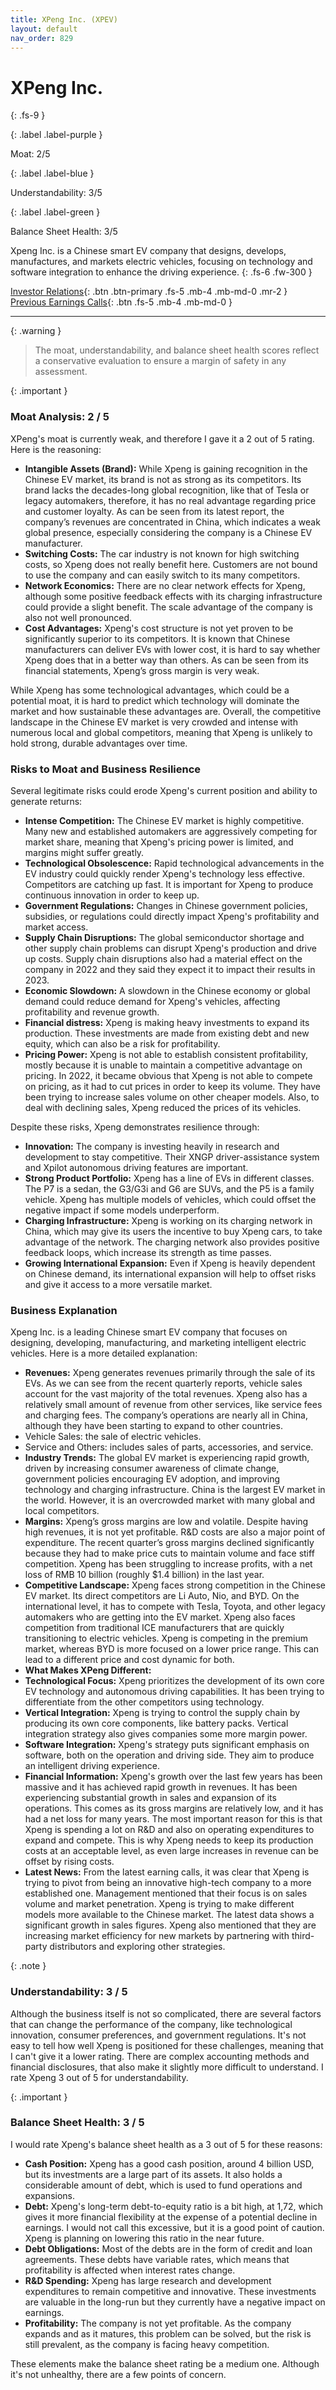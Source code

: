```yaml
---
title: XPeng Inc. (XPEV)
layout: default
nav_order: 829
---
```


# XPeng Inc.
{: .fs-9 }

{: .label .label-purple }

Moat: 2/5

{: .label .label-blue }

Understandability: 3/5

{: .label .label-green }

Balance Sheet Health: 3/5

Xpeng Inc. is a Chinese smart EV company that designs, develops, manufactures, and markets electric vehicles, focusing on technology and software integration to enhance the driving experience.
{: .fs-6 .fw-300 }

[Investor Relations](https://www.google.com/search?q=XPEV+investor+relations){: .btn .btn-primary .fs-5 .mb-4 .mb-md-0 .mr-2 }
[Previous Earnings Calls](https://discountingcashflows.com/company/XPEV/transcripts/){: .btn .fs-5 .mb-4 .mb-md-0 }

---

{: .warning }
>The moat, understandability, and balance sheet health scores reflect a conservative evaluation to ensure a margin of safety in any assessment.



{: .important }

### Moat Analysis: 2 / 5
XPeng's moat is currently weak, and therefore I gave it a 2 out of 5 rating. Here is the reasoning:

*   **Intangible Assets (Brand):** While Xpeng is gaining recognition in the Chinese EV market, its brand is not as strong as its competitors. Its brand lacks the decades-long global recognition, like that of Tesla or legacy automakers, therefore, it has no real advantage regarding price and customer loyalty. As can be seen from its latest report, the company’s revenues are concentrated in China, which indicates a weak global presence, especially considering the company is a Chinese EV manufacturer.
*   **Switching Costs:** The car industry is not known for high switching costs, so Xpeng does not really benefit here. Customers are not bound to use the company and can easily switch to its many competitors.
*   **Network Economics:** There are no clear network effects for Xpeng, although some positive feedback effects with its charging infrastructure could provide a slight benefit. The scale advantage of the company is also not well pronounced.
*   **Cost Advantages:**  Xpeng's cost structure is not yet proven to be significantly superior to its competitors. It is known that Chinese manufacturers can deliver EVs with lower cost, it is hard to say whether Xpeng does that in a better way than others. As can be seen from its financial statements, Xpeng’s gross margin is very weak.

While Xpeng has some technological advantages, which could be a potential moat, it is hard to predict which technology will dominate the market and how sustainable these advantages are. Overall, the competitive landscape in the Chinese EV market is very crowded and intense with numerous local and global competitors, meaning that Xpeng is unlikely to hold strong, durable advantages over time.

### Risks to Moat and Business Resilience

Several legitimate risks could erode Xpeng's current position and ability to generate returns:

*   **Intense Competition:** The Chinese EV market is highly competitive. Many new and established automakers are aggressively competing for market share, meaning that Xpeng's pricing power is limited, and margins might suffer greatly.
*   **Technological Obsolescence:** Rapid technological advancements in the EV industry could quickly render Xpeng's technology less effective. Competitors are catching up fast. It is important for Xpeng to produce continuous innovation in order to keep up.
*   **Government Regulations:** Changes in Chinese government policies, subsidies, or regulations could directly impact Xpeng's profitability and market access.
*   **Supply Chain Disruptions:** The global semiconductor shortage and other supply chain problems can disrupt Xpeng's production and drive up costs. Supply chain disruptions also had a material effect on the company in 2022 and they said they expect it to impact their results in 2023.
*   **Economic Slowdown:**  A slowdown in the Chinese economy or global demand could reduce demand for Xpeng's vehicles, affecting profitability and revenue growth.
*   **Financial distress:** Xpeng is making heavy investments to expand its production. These investments are made from existing debt and new equity, which can also be a risk for profitability. 
*   **Pricing Power:** Xpeng is not able to establish consistent profitability, mostly because it is unable to maintain a competitive advantage on pricing.
    In 2022, it became obvious that Xpeng is not able to compete on pricing, as it had to cut prices in order to keep its volume. They have been trying to increase sales volume on other cheaper models. Also, to deal with declining sales, Xpeng reduced the prices of its vehicles.

Despite these risks, Xpeng demonstrates resilience through:

*   **Innovation:** The company is investing heavily in research and development to stay competitive. Their XNGP driver-assistance system and Xpilot autonomous driving features are important.
*   **Strong Product Portfolio:** Xpeng has a line of EVs in different classes. The P7 is a sedan, the G3/G3i and G6 are SUVs, and the P5 is a family vehicle. Xpeng has multiple models of vehicles, which could offset the negative impact if some models underperform.
*   **Charging Infrastructure:** Xpeng is working on its charging network in China, which may give its users the incentive to buy Xpeng cars, to take advantage of the network. The charging network also provides positive feedback loops, which increase its strength as time passes.
*   **Growing International Expansion:** Even if Xpeng is heavily dependent on Chinese demand, its international expansion will help to offset risks and give it access to a more versatile market.

### Business Explanation

Xpeng Inc. is a leading Chinese smart EV company that focuses on designing, developing, manufacturing, and marketing intelligent electric vehicles. Here is a more detailed explanation:

*   **Revenues:** Xpeng generates revenues primarily through the sale of its EVs. As we can see from the recent quarterly reports, vehicle sales account for the vast majority of the total revenues. Xpeng also has a relatively small amount of revenue from other services, like service fees and charging fees. The company’s operations are nearly all in China, although they have been starting to expand to other countries.
  *   Vehicle Sales: the sale of electric vehicles. 
  *   Service and Others: includes sales of parts, accessories, and service.
*   **Industry Trends:** The global EV market is experiencing rapid growth, driven by increasing consumer awareness of climate change, government policies encouraging EV adoption, and improving technology and charging infrastructure. China is the largest EV market in the world. However, it is an overcrowded market with many global and local competitors.
*   **Margins:** Xpeng’s gross margins are low and volatile. Despite having high revenues, it is not yet profitable. R&D costs are also a major point of expenditure. The recent quarter’s gross margins declined significantly because they had to make price cuts to maintain volume and face stiff competition. Xpeng has been struggling to increase profits, with a net loss of RMB 10 billion (roughly $1.4 billion) in the last year.
*   **Competitive Landscape:** Xpeng faces strong competition in the Chinese EV market. Its direct competitors are Li Auto, Nio, and BYD. On the international level, it has to compete with Tesla, Toyota, and other legacy automakers who are getting into the EV market. Xpeng also faces competition from traditional ICE manufacturers that are quickly transitioning to electric vehicles. Xpeng is competing in the premium market, whereas BYD is more focused on a lower price range. This can lead to a different price and cost dynamic for both.
*   **What Makes XPeng Different:**
  *   **Technological Focus:** Xpeng prioritizes the development of its own core EV technology and autonomous driving capabilities. It has been trying to differentiate from the other competitors using technology.
  *   **Vertical Integration:** Xpeng is trying to control the supply chain by producing its own core components, like battery packs. Vertical integration strategy also gives companies some more margin power.
  *   **Software Integration:** Xpeng's strategy puts significant emphasis on software, both on the operation and driving side. They aim to produce an intelligent driving experience.
*   **Financial Information:** Xpeng's growth over the last few years has been massive and it has achieved rapid growth in revenues. It has been experiencing substantial growth in sales and expansion of its operations. This comes as its gross margins are relatively low, and it has had a net loss for many years. The most important reason for this is that Xpeng is spending a lot on R&D and also on operating expenditures to expand and compete. This is why Xpeng needs to keep its production costs at an acceptable level, as even large increases in revenue can be offset by rising costs.
*  **Latest News:** From the latest earning calls, it was clear that Xpeng is trying to pivot from being an innovative high-tech company to a more established one. Management mentioned that their focus is on sales volume and market penetration. Xpeng is trying to make different models more available to the Chinese market. The latest data shows a significant growth in sales figures. Xpeng also mentioned that they are increasing market efficiency for new markets by partnering with third-party distributors and exploring other strategies.

{: .note }

### Understandability: 3 / 5

Although the business itself is not so complicated, there are several factors that can change the performance of the company, like technological innovation, consumer preferences, and government regulations. It's not easy to tell how well Xpeng is positioned for these challenges, meaning that I can't give it a lower rating. There are complex accounting methods and financial disclosures, that also make it slightly more difficult to understand. I rate Xpeng 3 out of 5 for understandability.

{: .important }

### Balance Sheet Health: 3 / 5

I would rate Xpeng's balance sheet health as a 3 out of 5 for these reasons:

*   **Cash Position:**  Xpeng has a good cash position, around 4 billion USD, but its investments are a large part of its assets. It also holds a considerable amount of debt, which is used to fund operations and expansions.
*   **Debt:** Xpeng's long-term debt-to-equity ratio is a bit high, at 1,72, which gives it more financial flexibility at the expense of a potential decline in earnings. I would not call this excessive, but it is a good point of caution. Xpeng is planning on lowering this ratio in the near future.
*   **Debt Obligations:** Most of the debts are in the form of credit and loan agreements. These debts have variable rates, which means that profitability is affected when interest rates change.
*   **R&D Spending:**  Xpeng has large research and development expenditures to remain competitive and innovative. These investments are valuable in the long-run but they currently have a negative impact on earnings.
*  **Profitability:** The company is not yet profitable. As the company expands and as it matures, this problem can be solved, but the risk is still prevalent, as the company is facing heavy competition.

These elements make the balance sheet rating be a medium one. Although it's not unhealthy, there are a few points of concern.
